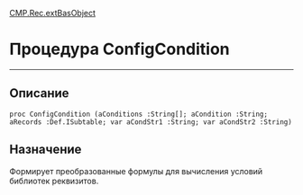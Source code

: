 ﻿---
Link: CMP.Rec.extBasObject.@ConfigCondition
---

<!---  Навигация
[Имя проекта](#) :
-->
[CMP.Rec.extBasObject](Default)

# Процедура ConfigCondition
---

## Описание

    proc ConfigCondition (aConditions :String[]; aCondition :String; aRecords :Def.ISubtable; var aCondStr1 :String; var aCondStr2 :String)

<!--
## Аргументы{#Args}

### Аргумент1

Описание аргумента 1
-->

## Назначение

Формирует преобразованные формулы для вычисления условий библиотек реквизитов.

<!--
## Пример

    ConfigCondition...
-->

